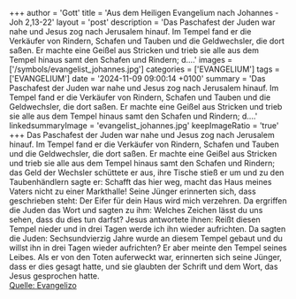 +++
author = 'Gott'
title = 'Aus dem Heiligen Evangelium nach Johannes - Joh 2,13-22'
layout = 'post'
description = 'Das Paschafest der Juden war nahe und Jesus zog nach Jerusalem hinauf. Im Tempel fand er die Verkäufer von Rindern, Schafen und Tauben und die Geldwechsler, die dort saßen. Er machte eine Geißel aus Stricken und trieb sie alle aus dem Tempel hinaus samt den Schafen und Rindern; d....'
images = ['/symbols/evangelist_johannes.jpg']
categories = ['EVANGELIUM']
tags = ['EVANGELIUM']
date = '2024-11-09 09:00:14 +0100'
summary = 'Das Paschafest der Juden war nahe und Jesus zog nach Jerusalem hinauf. Im Tempel fand er die Verkäufer von Rindern, Schafen und Tauben und die Geldwechsler, die dort saßen. Er machte eine Geißel aus Stricken und trieb sie alle aus dem Tempel hinaus samt den Schafen und Rindern; d....'
linkedsummaryImage = 'evangelist_johannes.jpg'
keepImageRatio = 'true'
+++
Das Paschafest der Juden war nahe und Jesus zog nach Jerusalem hinauf.
Im Tempel fand er die Verkäufer von Rindern, Schafen und Tauben und die Geldwechsler, die dort saßen.
Er machte eine Geißel aus Stricken und trieb sie alle aus dem Tempel hinaus samt den Schafen und Rindern; das Geld der Wechsler schüttete er aus, ihre Tische stieß er um
und zu den Taubenhändlern sagte er: Schafft das hier weg, macht das Haus meines Vaters nicht zu einer Markthalle!
Seine Jünger erinnerten sich, dass geschrieben steht: Der Eifer für dein Haus wird mich verzehren.<!--more-->
Da ergriffen die Juden das Wort und sagten zu ihm: Welches Zeichen lässt du uns sehen, dass du dies tun darfst?
Jesus antwortete ihnen: Reißt diesen Tempel nieder und in drei Tagen werde ich ihn wieder aufrichten.
Da sagten die Juden: Sechsundvierzig Jahre wurde an diesem Tempel gebaut und du willst ihn in drei Tagen wieder aufrichten?
Er aber meinte den Tempel seines Leibes.
Als er von den Toten auferweckt war, erinnerten sich seine Jünger, dass er dies gesagt hatte, und sie glaubten der Schrift und dem Wort, das Jesus gesprochen hatte.<br> [Quelle: Evangelizo](https://evangeliumtagfuertag.org/DE/gospel)